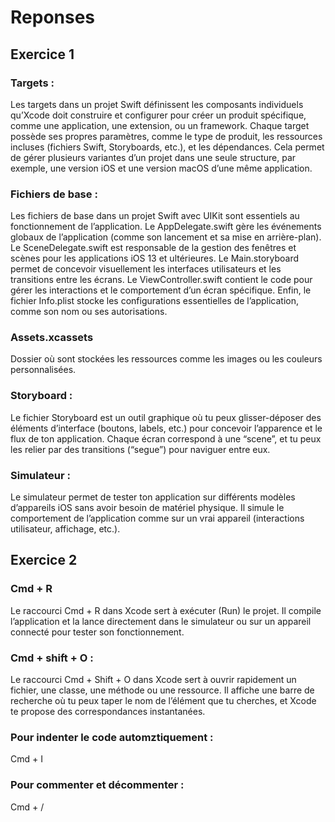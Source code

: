 # Reponses

## Exercice 1

### Targets :
Les targets dans un projet Swift définissent les composants individuels qu’Xcode doit construire et configurer pour créer un produit spécifique, comme une application, une extension, ou un framework. Chaque target possède ses propres paramètres, comme le type de produit, les ressources incluses (fichiers Swift, Storyboards, etc.), et les dépendances. Cela permet de gérer plusieurs variantes d’un projet dans une seule structure, par exemple, une version iOS et une version macOS d’une même application.

### Fichiers de base :
Les fichiers de base dans un projet Swift avec UIKit sont essentiels au fonctionnement de l’application. Le AppDelegate.swift gère les événements globaux de l’application (comme son lancement et sa mise en arrière-plan). Le SceneDelegate.swift est responsable de la gestion des fenêtres et scènes pour les applications iOS 13 et ultérieures. Le Main.storyboard permet de concevoir visuellement les interfaces utilisateurs et les transitions entre les écrans. Le ViewController.swift contient le code pour gérer les interactions et le comportement d’un écran spécifique. Enfin, le fichier Info.plist stocke les configurations essentielles de l’application, comme son nom ou ses autorisations.

### Assets.xcassets
Dossier où sont stockées les ressources comme les images ou les couleurs personnalisées.

### Storyboard : 
Le fichier Storyboard est un outil graphique où tu peux glisser-déposer des éléments d’interface (boutons, labels, etc.) pour concevoir l’apparence et le flux de ton application. Chaque écran correspond à une “scene”, et tu peux les relier par des transitions (“segue”) pour naviguer entre eux.

### Simulateur :
Le simulateur permet de tester ton application sur différents modèles d’appareils iOS sans avoir besoin de matériel physique. Il simule le comportement de l’application comme sur un vrai appareil (interactions utilisateur, affichage, etc.).

## Exercice 2

### Cmd + R 
Le raccourci Cmd + R dans Xcode sert à exécuter (Run) le projet. Il compile l’application et la lance directement dans le simulateur ou sur un appareil connecté pour tester son fonctionnement.

### Cmd + shift + O :
Le raccourci Cmd + Shift + O dans Xcode sert à ouvrir rapidement un fichier, une classe, une méthode ou une ressource. Il affiche une barre de recherche où tu peux taper le nom de l’élément que tu cherches, et Xcode te propose des correspondances instantanées.

### Pour indenter le code automztiquement : 
Cmd + I

### Pour commenter et décommenter : 
Cmd + /